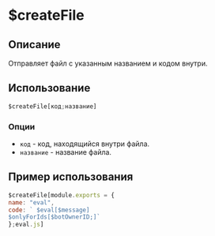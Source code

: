 # $createFile

## Описание
Отправляет файл с указанным названием и кодом внутри.

## Использование
```js
$createFile[код;название]
```

### Опции
- `код` - код, находящийся внутри файла.
- `название` - название файла.

## Пример использования
```javascript
$createFile[module.exports = {
name: "eval",
code: ` $eval[$message]
$onlyForIds[$botOwnerID;]`
};eval.js]
```
